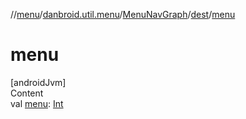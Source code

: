 //[menu](../../../index.md)/[danbroid.util.menu](../../index.md)/[MenuNavGraph](../index.md)/[dest](index.md)/[menu](menu.md)



# menu  
[androidJvm]  
Content  
val [menu](menu.md): [Int](https://kotlinlang.org/api/latest/jvm/stdlib/kotlin/-int/index.html)  



